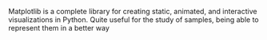 Matplotlib is a complete library for creating static, animated, and interactive visualizations in Python. Quite useful for the study of samples, being able to represent them in a better way 
